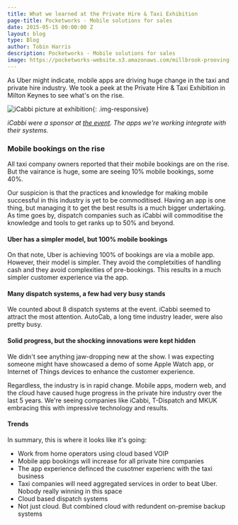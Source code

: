 ```yaml
---
title: What we learned at the Private Hire & Taxi Exhibition
page-title: Pocketworks - Mobile solutions for sales
date: 2015-05-15 00:00:00 Z
layout: blog
type: Blog
author: Tobin Harris
description: Pocketworks - Mobile solutions for sales
image: https://pocketworks-website.s3.amazonaws.com/millbrook-prooving-ground.jpg
---
```


As Uber might indicate, mobile apps are driving huge change in the taxi and private hire industry. We took a peek at the Private Hire &amp; Taxi Exhibition in Milton Keynes to see what's on the rise.

<!--more-->

![iCabbi picture at exhibition](https://pocketworks-website.s3.amazonaws.com/taxi-show-2015-milton-keynes-icabbi.jpg){: .img-responsive}

*iCabbi were a sponsor at [the event](http://www.phtm.co.uk/exhibition/milton-keynes-2015). The apps we're working integrate with their systems.*

### Mobile bookings on the rise

All taxi company owners reported that their mobile bookings are on the rise. But the vairance is huge, some are seeing 10% mobile bookings, some 40%.

Our suspicion is that the practices and knowledge for making mobile successful in this industry is yet to be commoditised. Having an app is one thing, but managing it to get the best results is a much bigger undertaking. As time goes by, dispatch companies such as iCabbi will  commoditise the knowledge and tools to get ranks up to 50% and beyond.

#### Uber has a simpler model, but 100% mobile bookings

On that note, Uber is achieving 100% of bookings are via a mobile app. However, their model is simpler. They avoid the completxities of handling cash and they avoid complexities of pre-bookings. This results in a much simpler customer experience via the app.

#### Many dispatch systems, a few had very busy stands

We counted about 8 dispatch systems at the event. iCabbi seemed to attract the most attention. AutoCab, a long time industry leader, were also pretty busy.

#### Solid progress, but the shocking innovations were kept hidden

We didn't see anything jaw-dropping new at the show. I was expecting someone might have showcased a demo of some Apple Watch app, or Internet of Things devices to enhance the customer experience.

Regardless, the industry is in rapid change. Mobile apps, modern web, and the cloud have caused huge progress in the private hire industry over the last 5 years. We're seeing companies like iCabbi, T-Dispatch and MKUK embracing this with impressive technology and results.

#### Trends

In summary, this is where it looks like it's going:

* Work from home operators using cloud based VOIP
* Mobile app bookings will increase for all private hire companies
* The app experience definced the cusotmer experienc with the taxi business
* Taxi companies will need aggregated services in order to beat Uber. Nobody really winning in this space
* Cloud based dispatch systems
* Not just cloud. But combined cloud with redundent on-premise backup systems
